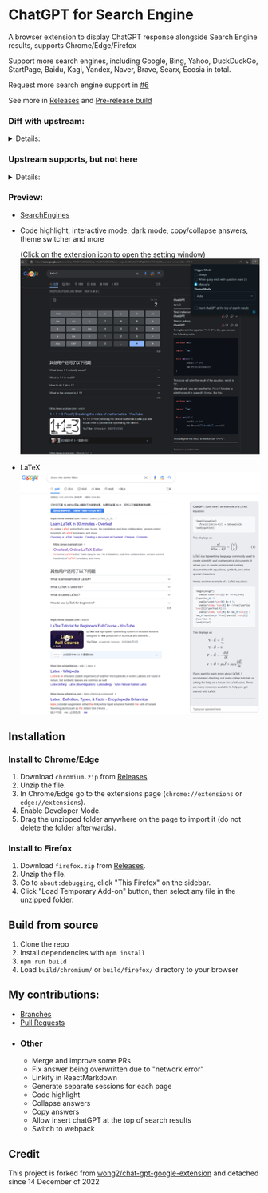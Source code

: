 # ChatGPT for Search Engine

A browser extension to display ChatGPT response alongside Search Engine results, supports Chrome/Edge/Firefox

Support more search engines, including Google, Bing, Yahoo, DuckDuckGo, StartPage, Baidu, Kagi, Yandex, Naver, Brave,
Searx, Ecosia in total.

Request more search engine support in [#6](https://github.com/josStorer/chatGPT-search-engine-extension/issues/6)

See more in [Releases](https://github.com/josStorer/chatGPT-search-engine-extension/releases)
and [Pre-release build](https://github.com/josStorer/chatGPT-search-engine-extension/actions/workflows/pre-release-build.yml)

### Diff with upstream:

<details>
<summary>Details:</summary>

- Support StartPage, Ecosia, Searx(searx.tiekoetter.com, searx.fmac.xyz, searx.be and more)
- Katex: [upstream#75](https://github.com/wong2/chat-gpt-google-extension/pull/75)
- Linkify in ReactMarkdown
- Interactive mode: [upstream#103](https://github.com/wong2/chat-gpt-google-extension/pull/103), now support generating
  separate sessions for each page
- Fix answer being overwritten due to "network error"
- Theme switcher: [#9](https://github.com/josStorer/chatGPT-search-engine-extension/pull/9)
- Collapse answers
- Copy answers
- Popup Setting Window (Upstream has switched to a standalone options page)
- Allow `Insert chatGPT at the top of search results` in Setting Window
- Switch to webpack
- Javascript

</details>

### Upstream supports, but not here

<details>
<summary>Details:</summary>

(I don't think these contents are very valuable, but I could be wrong, so if you think of some suitable application scenario or related need, please create an issue)

1. Upstream supports setting the desired language, and will force the relevant words to be inserted at the end after you enter the question
   
   - but I think, users always expect to get the language corresponding to their question, when you want to get a different language, you should take the initiative to specify when searching, which is also consistent with the habits of using search engines, and this fork supports interactive mode, you can also continue to tell chatGPT what you want. Once you set up forced insertion, it will change the actual content of the user's question, for example, when you configure French and search in English, chatGPT will always reply to you in French, when you expect a reply in English, you will have to open the settings page, make changes, then refresh and ask the question again, which I think is a very bad process
   
2. The upstream extension popup window has an embedded chatGPT page (iframe)

   - but you have to open the chatGPT website and log in to use it, so I think, in that case, why not use it directly on the official website? In addition, interactive  mode is already supported here, and each page can be used as a separate session, so this feature is less necessary

</details>

### Preview:

- [SearchEngines](screenshot/engines/README.md)
- Code highlight, interactive mode, dark mode, copy/collapse answers, theme switcher and more

  (Click on the extension icon to open the setting window)
  ![code-highlight](screenshot/code-highlight.png)
- LaTeX
  ![latex](screenshot/latex.png)

## Installation

### Install to Chrome/Edge

1. Download `chromium.zip` from [Releases](https://github.com/josStorer/chatGPT-search-engine-extension/releases).
2. Unzip the file.
3. In Chrome/Edge go to the extensions page (`chrome://extensions` or `edge://extensions`).
4. Enable Developer Mode.
5. Drag the unzipped folder anywhere on the page to import it (do not delete the folder afterwards).

### Install to Firefox

1. Download `firefox.zip` from [Releases](https://github.com/josStorer/chatGPT-search-engine-extension/releases).
2. Unzip the file.
3. Go to `about:debugging`, click "This Firefox" on the sidebar.
4. Click "Load Temporary Add-on" button, then select any file in the unzipped folder.

## Build from source

1. Clone the repo
2. Install dependencies with `npm install`
3. `npm run build`
4. Load `build/chromium/` or `build/firefox/` directory to your browser


## My contributions:

- [Branches](https://github.com/josStorer/chat-gpt-search-engine-extension/branches)
- [Pull Requests](https://github.com/wong2/chat-gpt-google-extension/pulls?q=is%3Apr+author%3AjosStorer+)
- ### Other
    - Merge and improve some PRs
    - Fix answer being overwritten due to "network error"
    - Linkify in ReactMarkdown
    - Generate separate sessions for each page
    - Code highlight
    - Collapse answers
    - Copy answers
    - Allow insert chatGPT at the top of search results
    - Switch to webpack

## Credit

This project is forked from [wong2/chat-gpt-google-extension](https://github.com/wong2/chat-gpt-google-extension) and
detached since 14 December of 2022
